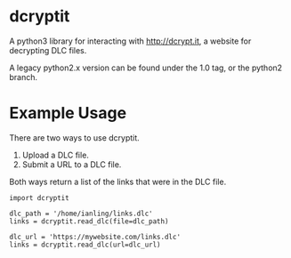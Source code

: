 # dcryptit
A python3 library for interacting with http://dcrypt.it, a website for decrypting DLC files.

A legacy python2.x version can be found under the 1.0 tag, or the python2 branch.

# Example Usage

There are two ways to use dcryptit.

1. Upload a DLC file.
2. Submit a URL to a DLC file.

Both ways return a list of the links that were in the DLC file.

    import dcryptit
    
    dlc_path = '/home/ianling/links.dlc'
    links = dcryptit.read_dlc(file=dlc_path)
    
    dlc_url = 'https://mywebsite.com/links.dlc'
    links = dcryptit.read_dlc(url=dlc_url)
